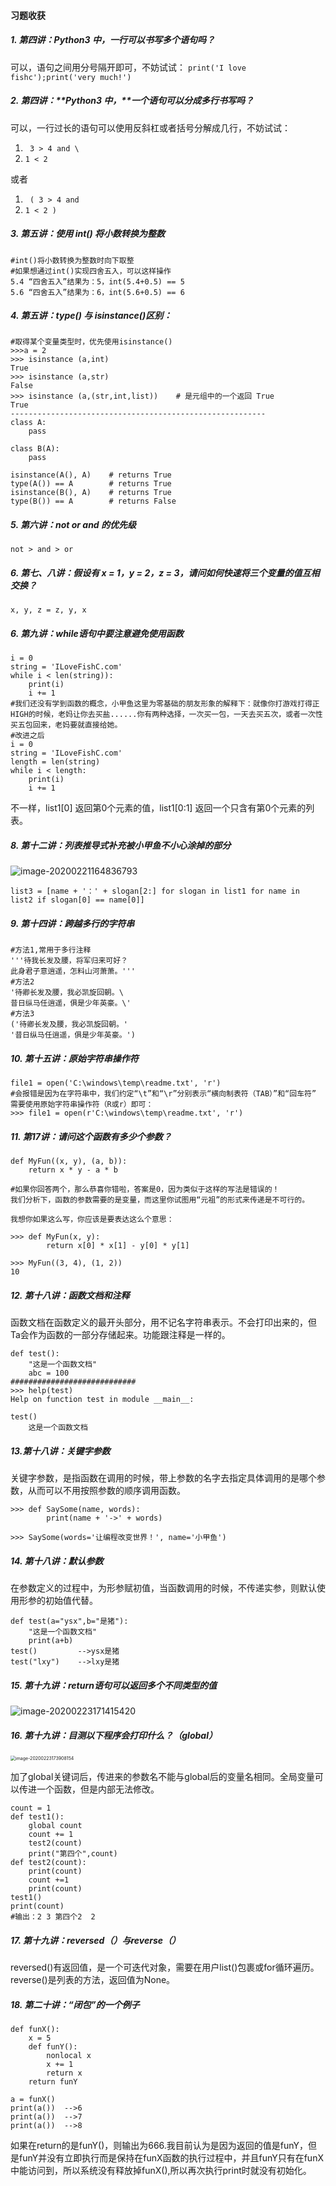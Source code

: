 #### 习题收获

##### 1. 第四讲：**Python3 中，一行可以书写多个语句吗？**

可以，语句之间用分号隔开即可，不妨试试：
`print('I love fishc');print('very much!')`

##### 2. 第四讲：**Python3 中，**一个语句可以分成多行书写吗？

可以，一行过长的语句可以使用反斜杠或者括号分解成几行，不妨试试：

1. ` 3 > 4 and \`
2.  `1 < 2`

或者

1. ` ( 3 > 4 and`
2.  `1 < 2 )`

##### 3. 第五讲：**使用 int() 将小数转换为整数**

```
#int()将小数转换为整数时向下取整
#如果想通过int()实现四舍五入，可以这样操作
5.4 “四舍五入”结果为：5，int(5.4+0.5) == 5
5.6 “四舍五入”结果为：6，int(5.6+0.5) == 6
```

##### 4. 第五讲：type() 与 isinstance()区别：

```
#取得某个变量类型时，优先使用isinstance()
>>>a = 2
>>> isinstance (a,int)
True
>>> isinstance (a,str)
False
>>> isinstance (a,(str,int,list))    # 是元组中的一个返回 True
True
---------------------------------------------------------
class A:
    pass
 
class B(A):
    pass
 
isinstance(A(), A)    # returns True
type(A()) == A        # returns True
isinstance(B(), A)    # returns True
type(B()) == A        # returns False
```

##### 5. 第六讲：not or and 的优先级

`not > and > or`

##### 6. 第七、八讲：**假设有 x = 1，y = 2，z = 3，请问如何快速将三个变量的值互相交换？**

`x, y, z = z, y, x`

##### 6. 第九讲：while语句中要注意避免使用函数

```
i = 0
string = 'ILoveFishC.com'
while i < len(string)):
    print(i)
    i += 1
#我们还没有学到函数的概念，小甲鱼这里为零基础的朋友形象的解释下：就像你打游戏打得正HIGH的时候，老妈让你去买盐......你有两种选择，一次买一包，一天去买五次，或者一次性买五包回来，老妈要就直接给她。
#改进之后
i = 0
string = 'ILoveFishC.com'
length = len(string)
while i < length:
    print(i)
    i += 1
```

不一样，list1[0] 返回第0个元素的值，list1[0:1] 返回一个只含有第0个元素的列表。

##### 8. 第十二讲：列表推导式补充被小甲鱼不小心涂掉的部分

![image-20200221164836793](C:\Users\DoubleStar\AppData\Roaming\Typora\typora-user-images\image-20200221164836793.png)

```
list3 = [name + '：' + slogan[2:] for slogan in list1 for name in list2 if slogan[0] == name[0]]
```

##### 9. 第十四讲：跨越多行的字符串

```
#方法1,常用于多行注释
'''待我长发及腰，将军归来可好？
此身君子意逍遥，怎料山河萧萧。'''
#方法2
'待卿长发及腰，我必凯旋回朝。\
昔日纵马任逍遥，俱是少年英豪。\'
#方法3
('待卿长发及腰，我必凯旋回朝。'
'昔日纵马任逍遥，俱是少年英豪。')
```

##### 10. 第十五讲：原始字符串操作符

```
file1 = open('C:\windows\temp\readme.txt', 'r') 
#会报错是因为在字符串中，我们约定“\t”和“\r”分别表示“横向制表符（TAB）”和“回车符”
需要使用原始字符串操作符（R或r）即可：
>>> file1 = open(r'C:\windows\temp\readme.txt', 'r')
```

##### 11. 第17讲：**请问这个函数有多少个参数？**

```
def MyFun((x, y), (a, b)):
    return x * y - a * b

#如果你回答两个，那么恭喜你错啦，答案是0，因为类似于这样的写法是错误的！
我们分析下，函数的参数需要的是变量，而这里你试图用“元祖”的形式来传递是不可行的。
     
我想你如果这么写，你应该是要表达这么个意思：

>>> def MyFun(x, y):
        return x[0] * x[1] - y[0] * y[1]

>>> MyFun((3, 4), (1, 2))
10
```

##### 12. 第十八讲：函数文档和注释

函数文档在函数定义的最开头部分，用不记名字符串表示。不会打印出来的，但Ta会作为函数的一部分存储起来。功能跟注释是一样的。

```
def test():
    "这是一个函数文档"
    abc = 100
############################
>>> help(test)
Help on function test in module __main__:

test()
    这是一个函数文档
```

##### 13.第十八讲：关键字参数

关键字参数，是指函数在调用的时候，带上参数的名字去指定具体调用的是哪个参数，从而可以不用按照参数的顺序调用函数。

```
>>> def SaySome(name, words):
        print(name + '->' + words)

>>> SaySome(words='让编程改变世界！', name='小甲鱼')
```

##### 14. 第十八讲：默认参数

在参数定义的过程中，为形参赋初值，当函数调用的时候，不传递实参，则默认使用形参的初始值代替。

```
def test(a="ysx",b="是猪"):
    "这是一个函数文档"
    print(a+b)
test()         -->ysx是猪
test("lxy")    -->lxy是猪

```

##### 15. 第十九讲：return语句可以返回多个不同类型的值

![image-20200223171415420](C:\Users\DoubleStar\AppData\Roaming\Typora\typora-user-images\image-20200223171415420.png)

##### 16. 第十九讲：目测以下程序会打印什么？（global）

<img src="C:\Users\DoubleStar\AppData\Roaming\Typora\typora-user-images\image-20200223173908154.png" alt="image-20200223173908154" style="zoom:50%;" />

加了global关键词后，传进来的参数名不能与global后的变量名相同。全局变量可以传进一个函数，但是内部无法修改。

```
count = 1
def test1():
    global count
    count += 1
    test2(count)
    print("第四个",count)
def test2(count):   
    print(count)
    count +=1
    print(count)
test1()
print(count)
#输出：2 3 第四个2  2
```

##### 17. 第十九讲：reversed（）与reverse（）

reversed()有返回值，是一个可迭代对象，需要在用户list()包裹或for循环遍历。reverse()是列表的方法，返回值为None。

##### 18. 第二十讲：“闭包”的一个例子

```
def funX():
    x = 5
    def funY():
        nonlocal x
        x += 1
        return x
    return funY

a = funX()
print(a())  -->6
print(a())	-->7
print(a())	-->8
```

如果在return的是funY()，则输出为666.我目前认为是因为返回的值是funY，但是funY并没有立即执行而是保持在funX函数的执行过程中，并且funY只有在funX中能访问到，所以系统没有释放掉funX(),所以再次执行print时就没有初始化。


